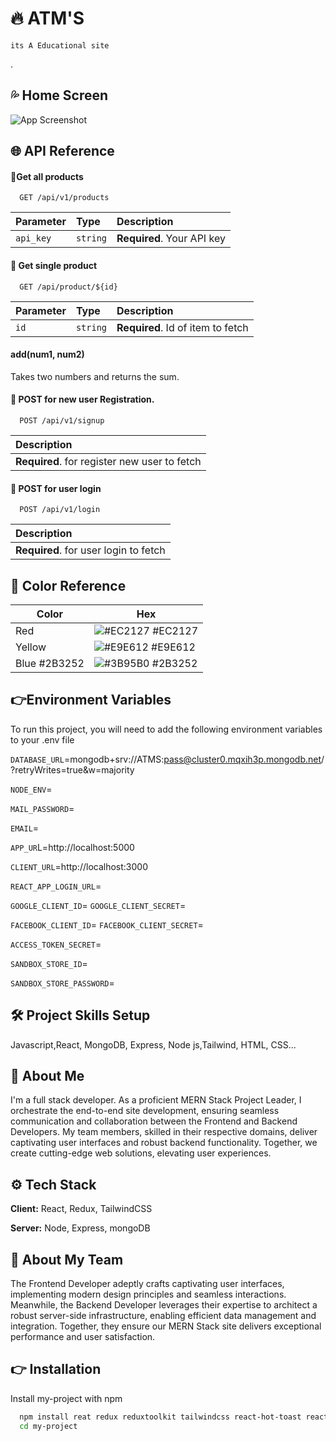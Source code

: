 # 🔥 ATM'S

`its A Educational site`

.

## 💦 Home Screen

![App Screenshot](https://i.ibb.co/s2LDjdM/Whats-App-Image-2023-09-23-at-10-17-57-AM.jpg)

## 🌐 API Reference

#### 🔗Get all products

```http
  GET /api/v1/products
```

| Parameter | Type     | Description                |
| :-------- | :------- | :------------------------- |
| `api_key` | `string` | **Required**. Your API key |

#### 🔗 Get single product

```http
  GET /api/product/${id}
```

| Parameter | Type     | Description                       |
| :-------- | :------- | :-------------------------------- |
| `id`      | `string` | **Required**. Id of item to fetch |

#### add(num1, num2)

Takes two numbers and returns the sum.

#### 🔗 POST for new user Registration.

```http
  POST /api/v1/signup
```

| Description                                  |
| :------------------------------------------- |
| **Required**. for register new user to fetch |

#### 🔗 POST for user login

```http
  POST /api/v1/login
```

| Description                           |
| :------------------------------------ |
| **Required**. for user login to fetch |

## 🌈 Color Reference

| Color        | Hex                                                              |
| ------------ | ---------------------------------------------------------------- |
| Red          | ![#EC2127](https://via.placeholder.com/10/EC2127?text=+) #EC2127 |
| Yellow       | ![#E9E612](https://via.placeholder.com/10/E9E612?text=+) #E9E612 |
| Blue #2B3252 | ![#3B95B0](https://via.placeholder.com/10/2B3252?text=+) #2B3252 |

## 👉Environment Variables

To run this project, you will need to add the following environment variables to your .env file

`DATABASE_URL`=mongodb+srv://ATMS:pass@cluster0.mqxih3p.mongodb.net/?retryWrites=true&w=majority

`NODE_ENV`=

`MAIL_PASSWORD`=

`EMAIL`=

`APP_UR`L=http://localhost:5000

`CLIENT_URL`=http://localhost:3000

`REACT_APP_LOGIN_URL`=

`GOOGLE_CLIENT_ID`=
`GOOGLE_CLIENT_SECRET`=

`FACEBOOK_CLIENT_ID`=
`FACEBOOK_CLIENT_SECRET`=

`ACCESS_TOKEN_SECRET`=

`SANDBOX_STORE_ID`=

`SANDBOX_STORE_PASSWORD`=

## 🛠 Project Skills Setup

Javascript,React, MongoDB, Express, Node js,Tailwind, HTML, CSS...

## 🤵 About Me

I'm a full stack developer. As a proficient MERN Stack Project Leader, I orchestrate the end-to-end site development, ensuring seamless communication and collaboration between the Frontend and Backend Developers. My team members, skilled in their respective domains, deliver captivating user interfaces and robust backend functionality. Together, we create cutting-edge web solutions, elevating user experiences.

## ⚙️ Tech Stack

**Client:** React, Redux, TailwindCSS

**Server:** Node, Express, mongoDB

## 👥 About My Team

The Frontend Developer adeptly crafts captivating user interfaces, implementing modern design principles and seamless interactions. Meanwhile, the Backend Developer leverages their expertise to architect a robust server-side infrastructure, enabling efficient data management and integration. Together, they ensure our MERN Stack site delivers exceptional performance and user satisfaction.

## 👉 Installation

Install my-project with npm

```bash
  npm install reat redux reduxtoolkit tailwindcss react-hot-toast react-toastify sweetalert react-icons axios nodemailer mongoose mongodb express nodemon jwt bcrypt
  cd my-project
```

